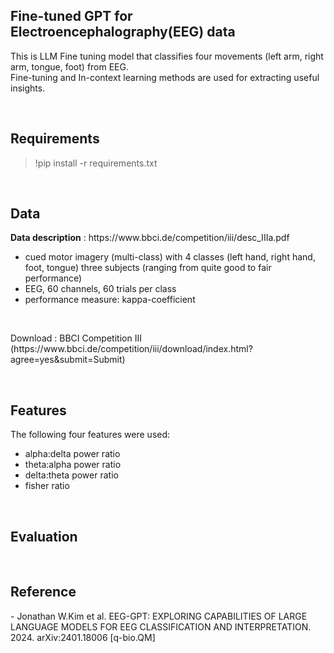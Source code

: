<h2>Fine-tuned GPT for Electroencephalography(EEG) data</h2>
<p>This is LLM Fine tuning model that classifies four movements (left arm, right arm, tongue, foot) from EEG.<br>Fine-tuning and In-context learning methods are used for extracting useful insights.</p>
<br>
<h2>Requirements</h2>
<blockquote>!pip install -r requirements.txt</blockquote>
<br>
<h2>Data</h2>
<p><strong>Data description</strong> : https://www.bbci.de/competition/iii/desc_IIIa.pdf</p>
  <ul>
    <li>cued motor imagery (multi-class) with 4 classes (left hand, right hand, foot, tongue) three subjects (ranging from quite good to fair performance)</li>
    <li>EEG, 60 channels, 60 trials per class</li>
    <li>performance measure: kappa-coefficient</li>
  </ul>
<br>
<p>Download : BBCI Competition III (https://www.bbci.de/competition/iii/download/index.html?agree=yes&submit=Submit)</p>

<br>
<h2>Features</h2>
<p>The following four features were used: </p>
<ul>
  <li>alpha:delta power ratio</li>
  <li>theta:alpha power ratio</li>
  <li>delta:theta power ratio</li>
  <li>fisher ratio</li>
</ul>


<br>
<h2>Evaluation</h2>
<br>
<h2>Reference</h2>
<p>- Jonathan W.Kim et al. EEG-GPT: EXPLORING CAPABILITIES OF LARGE LANGUAGE MODELS FOR EEG CLASSIFICATION AND INTERPRETATION. 2024. arXiv:2401.18006 [q-bio.QM]</p>

